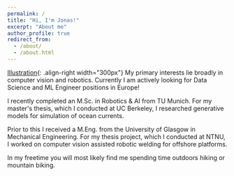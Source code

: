 ```yaml
---
permalink: /
title: "Hi, I'm Jonas!"
excerpt: "About me"
author_profile: true
redirect_from: 
  - /about/
  - /about.html
---
```


[Illustration](/images/IMG-5076.jpg){: .align-right width="300px"}
My primary interests lie broadly in computer vision and robotics. Currently I am actively looking for Data Science and ML Engineer positions in Europe!

I recently completed an M.Sc. in Robotics & AI from TU Munich. For my master's thesis, which I conducted at UC Berkeley, I researched generative models for simulation of ocean currents.

Prior to this I received a M.Eng. from the University of Glasgow in Mechanical Engineering. For my thesis project, which I conducted at NTNU, I worked on computer vision assisted robotic welding for offshore platforms.

In my freetime you will most likely find me spending time outdoors hiking or mountain biking.
